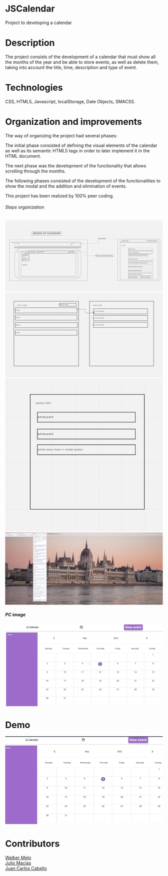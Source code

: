 # JSCalendar
Project to developing a calendar

# Description

The project consists of the development of a calendar that must show all the months of the year and be able to store events, as well as delete them, taking into account the title, time, description and type of event.

# Technologies

CSS, HTML5, Javascript, localStorage, Date Objects, SMACSS.

# Organization and improvements

The way of organizing the project had several phases:

The initial phase consisted of defining the visual elements of the calendar as well as its semantic HTML5 tags in order to later implement it in the HTML document.

The next phase was the development of the functionality that allows scrolling through the months.

The following phases consisted of the development of the functionalities to show the modal and the addition and elimination of events.

This project has been realized by 100% peer coding.

###### Steps organization
<img src ="./src/img/calendarStructure.png">
<img src ="./src/img/modalesarticleysection.png">
<img src ="./src/img/resumeSectionDay.png">
<img src ="./src/img/trello.png">

##### PC image
<img src ="./src/img/calendarImage.png"><br>

# Demo
<img src="./src/img/demo.gif"><br>

# Contributors
<a href="https://github.com/WalberMelo">Walber Melo</a><br>
<a href="https://github.com/juliomc23">Julio Macias</a><br>
<a href="https://github.com/JcarlosCabello1991">Juan Carlos Cabello</a><br>


